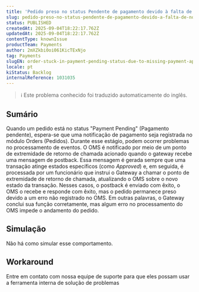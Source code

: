 ```yaml
---
title: 'Pedido preso no status Pendente de pagamento devido à falta de notificação de pagamento aprovado'
slug: pedido-preso-no-status-pendente-de-pagamento-devido-a-falta-de-notificacao-de-pagamento-aprovado
status: PUBLISHED
createdAt: 2025-09-04T18:22:17.762Z
updatedAt: 2025-09-04T18:22:17.762Z
contentType: knownIssue
productTeam: Payments
author: 2mXZkbi0oi061KicTExNjo
tag: Payments
slugEN: order-stuck-in-payment-pending-status-due-to-missing-payment-approved-notification
locale: pt
kiStatus: Backlog
internalReference: 1031035
---
```


>ℹ️ Este problema conhecido foi traduzido automaticamente do inglês.

## Sumário



Quando um pedido está no status "Payment Pending" (Pagamento pendente), espera-se que uma notificação de pagamento seja registrada no módulo Orders (Pedidos). Durante esse estágio, podem ocorrer problemas no processamento de eventos.
O OMS é notificado por meio de um ponto de extremidade de retorno de chamada acionado quando o gateway recebe uma mensagem de postback. Essa mensagem é gerada sempre que uma transação atinge estados específicos (como _Approved_) e, em seguida, é processada por um funcionário que instrui o Gateway a chamar o ponto de extremidade de retorno de chamada, atualizando o OMS sobre o novo estado da transação.
Nesses casos, o postback é enviado com êxito, o OMS o recebe e responde com êxito, mas o pedido permanece preso devido a um erro não registrado no OMS.
Em outras palavras, o Gateway conclui sua função corretamente, mas algum erro no processamento do OMS impede o andamento do pedido.
## Simulação



Não há como simular esse comportamento.


## Workaround



Entre em contato com nossa equipe de suporte para que eles possam usar a ferramenta interna de solução de problemas




